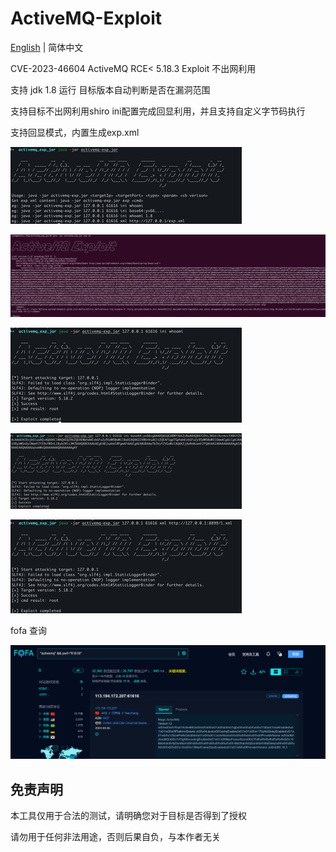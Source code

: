 # **ActiveMQ-Exploit**

[English](https://github.com/Arlenhiack/ActiveMQ-RCE-Exploit/blob/main/README.md) | 简体中文

CVE-2023-46604  ActiveMQ RCE< 5.18.3  Exploit  不出网利用

支持 jdk 1.8 运行 目标版本自动判断是否在漏洞范围

支持目标不出网利用shiro ini配置完成回显利用，并且支持自定义字节码执行

支持回显模式，内置生成exp.xml

![image-20240305160704747](img/image-20240305160704747.png)

![image-20240305160954520](img/image-20240305160954520.png)

![image-ini](img/image-ini.png)

![image-base](img/image-base.png)

![image-20240305161339862](img/image-20240305161339862.png)

fofa 查询

![image-20240305155122002](img/image-20240305155122002.png)

## 免责声明

本工具仅用于合法的测试，请明确您对于目标是否得到了授权

请勿用于任何非法用途，否则后果自负，与本作者无关

